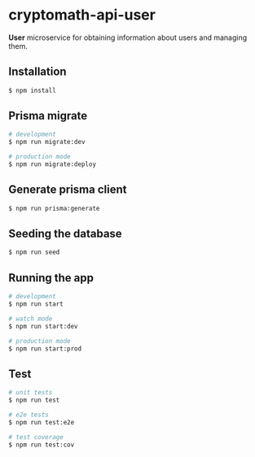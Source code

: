 # cryptomath-api-user
**User** microservice for obtaining information about users and managing them.

## Installation

```bash
$ npm install
```

## Prisma migrate

```bash
# development
$ npm run migrate:dev

# production mode
$ npm run migrate:deploy
```

## Generate prisma client

```bash
$ npm run prisma:generate
```

## Seeding the database

```bash
$ npm run seed
```

## Running the app

```bash
# development
$ npm run start

# watch mode
$ npm run start:dev

# production mode
$ npm run start:prod
```

## Test

```bash
# unit tests
$ npm run test

# e2e tests
$ npm run test:e2e

# test coverage
$ npm run test:cov
```